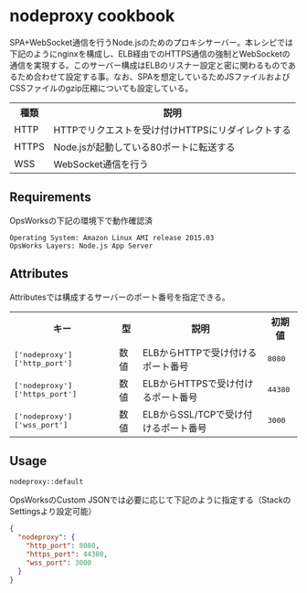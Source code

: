 nodeproxy cookbook
==============
SPA+WebSocket通信を行うNode.jsのためのプロキシサーバー。本レシピでは下記のようにnginxを構成し、ELB経由でのHTTPS通信の強制とWebSocketの通信を実現する。このサーバー構成はELBのリスナー設定と密に関わるものであるため合わせて設定する事。なお、SPAを想定しているためJSファイルおよびCSSファイルのgzip圧縮についても設定している。

<table>
  <tr>
    <th>種類</th>
    <th>説明</th>
  </tr>
  <tr>
    <td>HTTP</td>
    <td>HTTPでリクエストを受け付けHTTPSにリダイレクトする</td>
  </tr>
  <tr>
    <td>HTTPS</td>
    <td>Node.jsが起動している80ポートに転送する</td>
  </tr>
  <tr>
    <td>WSS</td>
    <td>WebSocket通信を行う</td>
  </tr>
</table>

Requirements
------------

OpsWorksの下記の環境下で動作確認済

```
Operating System: Amazon Linux AMI release 2015.03
OpsWorks Layers: Node.js App Server
```

Attributes
----------

Attributesでは構成するサーバーのポート番号を指定できる。

<table>
  <tr>
    <th>キー</th>
    <th>型</th>
    <th>説明</th>
    <th>初期値</th>
  </tr>
  <tr>
    <td><tt>['nodeproxy']['http_port']</tt></td>
    <td>数値</td>
    <td>ELBからHTTPで受け付けるポート番号</td>
    <td><tt>8080</tt></td>
  </tr>
  <tr>
    <td><tt>['nodeproxy']['https_port']</tt></td>
    <td>数値</td>
    <td>ELBからHTTPSで受け付けるポート番号</td>
    <td><tt>44380</tt></td>
  </tr>
  <tr>
    <td><tt>['nodeproxy']['wss_port']</tt></td>
    <td>数値</td>
    <td>ELBからSSL/TCPで受け付けるポート番号</td>
    <td><tt>3000</tt></td>
  </tr>
</table>

Usage
-----

```
nodeproxy::default
```

OpsWorksのCustom JSONでは必要に応じて下記のように指定する（StackのSettingsより設定可能）

```json
{
  "nodeproxy": {
    "http_port": 8080,
    "https_port": 44380,
    "wss_port": 3000
  }
}
```


